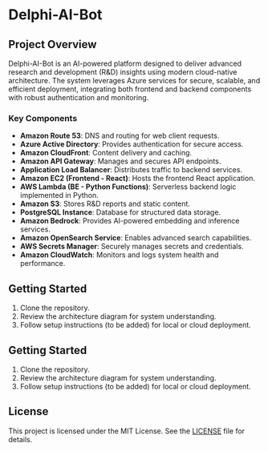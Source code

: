 # Delphi-AI-Bot

## Project Overview

Delphi-AI-Bot is an AI-powered platform designed to deliver advanced research and development (R&D) insights using modern cloud-native architecture. The system leverages Azure services for secure, scalable, and efficient deployment, integrating both frontend and backend components with robust authentication and monitoring.


### Key Components

- **Amazon Route 53**: DNS and routing for web client requests.
- **Azure Active Directory**: Provides authentication for secure access.
- **Amazon CloudFront**: Content delivery and caching.
- **Amazon API Gateway**: Manages and secures API endpoints.
- **Application Load Balancer**: Distributes traffic to backend services.
- **Amazon EC2 (Frontend - React)**: Hosts the frontend React application.
- **AWS Lambda (BE - Python Functions)**: Serverless backend logic implemented in Python.
- **Amazon S3**: Stores R&D reports and static content.
- **PostgreSQL Instance**: Database for structured data storage.
- **Amazon Bedrock**: Provides AI-powered embedding and inference services.
- **Amazon OpenSearch Service**: Enables advanced search capabilities.
- **AWS Secrets Manager**: Securely manages secrets and credentials.
- **Amazon CloudWatch**: Monitors and logs system health and performance.

## Getting Started

1. Clone the repository.
2. Review the architecture diagram for system understanding.
3. Follow setup instructions (to be added) for local or cloud deployment.

## Getting Started

1. Clone the repository.
2. Review the architecture diagram for system understanding.
3. Follow setup instructions (to be added) for local or cloud deployment.

## License

This project is licensed under the MIT License. See the [LICENSE](LICENSE) file for details.